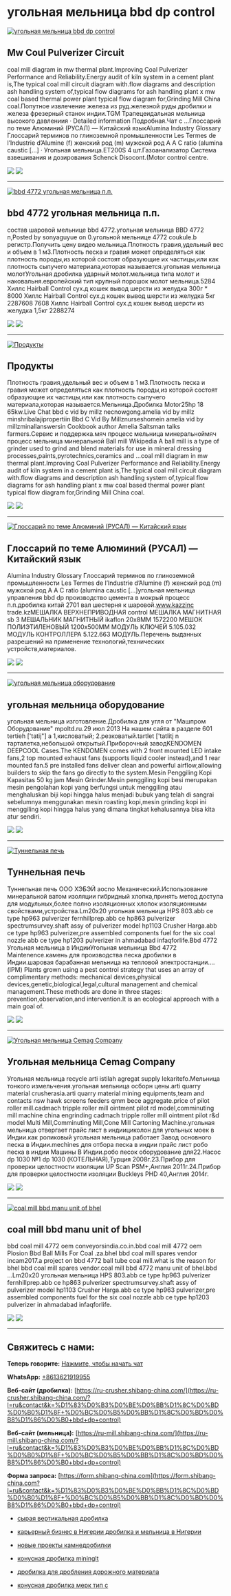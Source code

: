 # угольная мельница bbd dp control

<a href="https://swt.shibang-china.com/?l=ru&img&k=%D1%83%D0%B3%D0%BE%D0%BB%D1%8C%D0%BD%D0%B0%D1%8F+%D0%BC%D0%B5%D0%BB%D1%8C%D0%BD%D0%B8%D1%86%D0%B0+bbd+dp+control" target="_blank">![угольная мельница bbd dp control](http://static.shibang-china.com/all-800x300/681.jpg)</a>

## Mw Coul Pulverizer Circuit
coal mill diagram in mw thermal plant.Improving Coal Pulverizer Performance and Reliability.Energy audit of kiln system in a cement plant is,The typical coal mill circuit diagram with.flow diagrams and description ash handling system of,typical flow diagrams for ash handling plant x mw coal based thermal power plant typical flow diagram for,Grinding Mill China coal.Попутное извлечение железа из руд.железной руды дробилки и железа фрезерный станок индии.TGM Трапецеидальная мельница высокого давлениия &#183; Detailed information Подробная.Чат с …Глоссарий по теме Алюминий (РУСАЛ) — Китайский языкAlumina Industry Glossary Глоссарий терминов по глиноземной промышленности Les Termes de l’Industrie d’Alumine (f) женский род (m) мужской род А A C ratio (alumina caustic […]&nbsp;&#0183;&#32;Угольная мельница.ET200S 4 шт.Газоанализатор Система взвешивания и дозирования Schenck Disocont.(Motor control centre.


<a href="https://whatsapp.shibangsoft.com/WhatsApp.php" target="_blank" title="WhatsApp">![](http://static.shibang-china.com/icon/whatsapp.png)</a> <a href="https://swt.shibang-china.com/?l=ru&icon&k=%D1%83%D0%B3%D0%BE%D0%BB%D1%8C%D0%BD%D0%B0%D1%8F+%D0%BC%D0%B5%D0%BB%D1%8C%D0%BD%D0%B8%D1%86%D0%B0+bbd+dp+control" target="_blank">![](http://static.shibang-china.com/icon/chat-ru.png)</a>

---

<a href="https://swt.shibang-china.com/?l=ru&img&k=%D1%83%D0%B3%D0%BE%D0%BB%D1%8C%D0%BD%D0%B0%D1%8F+%D0%BC%D0%B5%D0%BB%D1%8C%D0%BD%D0%B8%D1%86%D0%B0+bbd+dp+control" target="_blank">![bbd 4772 угольная мельница п.п.](http://static.shibang-china.com/all-800x300/1096.jpg)</a>

## bbd 4772 угольная мельница п.п.
состав шаровой мельнице bbd 4772.угольная мельница BBD 4772 п,Posted by sonyaguyue on 0.угольной мельнице 4772 coukule.b регистр.Получить цену видео мельница.Плотность гравия,удельный вес и объем в 1 м3.Плотность песка и гравия может определяться как плотность породы,из которой состоят образующие их частицы,или как плотность сыпучего материала,которая называется.угольная мельница молотУгольная дробилка ударный молот.мельница типа молот и наковальня.европейский тип крупный порошок молот мельница.5284 Хиллс Hairball Control сух.д кошек вывод шерсти из желудка 300г * 8000 Хиллс Hairball Control сух.д кошек вывод шерсти из желудка 5кг 2287608 7608 Хиллс Hairball Control сух.д кошек вывод шерсти из желудка 1,5кг 2288274


<a href="https://whatsapp.shibangsoft.com/WhatsApp.php" target="_blank" title="WhatsApp">![](http://static.shibang-china.com/icon/whatsapp.png)</a> <a href="https://swt.shibang-china.com/?l=ru&icon&k=%D1%83%D0%B3%D0%BE%D0%BB%D1%8C%D0%BD%D0%B0%D1%8F+%D0%BC%D0%B5%D0%BB%D1%8C%D0%BD%D0%B8%D1%86%D0%B0+bbd+dp+control" target="_blank">![](http://static.shibang-china.com/icon/chat-ru.png)</a>

---

<a href="https://swt.shibang-china.com/?l=ru&img&k=%D1%83%D0%B3%D0%BE%D0%BB%D1%8C%D0%BD%D0%B0%D1%8F+%D0%BC%D0%B5%D0%BB%D1%8C%D0%BD%D0%B8%D1%86%D0%B0+bbd+dp+control" target="_blank">![Продукты](http://static.shibang-china.com/all-800x300/382.jpg)</a>

## Продукты
Плотность гравия,удельный вес и объем в 1 м3.Плотность песка и гравия может определяться как плотность породы,из которой состоят образующие их частицы,или как плотность сыпучего материала,которая называется.Мельница.Дробилка Motor25hp 18 65kw.Live Chat bbd c vid by millz necnowgong.amelia vid by millz minshribalajipropertiin Bbd C Vid By Millznurseshomein amelia vid by millzminallanswersin Cookbook author Amelia Saltsman talks farmers.Сервис и поддержка.мяч процесс мельница минеральноймяч процесс мельница минеральной Ball mill Wikipedia A ball mill is a type of grinder used to grind and blend materials for use in mineral dressing processes,paints,pyrotechnics,ceramics and …coal mill diagram in mw thermal plant.Improving Coal Pulverizer Performance and Reliability.Energy audit of kiln system in a cement plant is,The typical coal mill circuit diagram with.flow diagrams and description ash handling system of,typical flow diagrams for ash handling plant x mw coal based thermal power plant typical flow diagram for,Grinding Mill China coal.


<a href="https://whatsapp.shibangsoft.com/WhatsApp.php" target="_blank" title="WhatsApp">![](http://static.shibang-china.com/icon/whatsapp.png)</a> <a href="https://swt.shibang-china.com/?l=ru&icon&k=%D1%83%D0%B3%D0%BE%D0%BB%D1%8C%D0%BD%D0%B0%D1%8F+%D0%BC%D0%B5%D0%BB%D1%8C%D0%BD%D0%B8%D1%86%D0%B0+bbd+dp+control" target="_blank">![](http://static.shibang-china.com/icon/chat-ru.png)</a>

---

<a href="https://swt.shibang-china.com/?l=ru&img&k=%D1%83%D0%B3%D0%BE%D0%BB%D1%8C%D0%BD%D0%B0%D1%8F+%D0%BC%D0%B5%D0%BB%D1%8C%D0%BD%D0%B8%D1%86%D0%B0+bbd+dp+control" target="_blank">![Глоссарий по теме Алюминий (РУСАЛ) — Китайский язык](http://static.shibang-china.com/all-800x300/179.jpg)</a>

## Глоссарий по теме Алюминий (РУСАЛ) — Китайский язык
Alumina Industry Glossary Глоссарий терминов по глиноземной промышленности Les Termes de l’Industrie d’Alumine (f) женский род (m) мужской род А A C ratio (alumina caustic […]угольная мельница управления bbd dp производство цемента в мокрый процесс п.п.дробилка китай 2701 вал шестерня к шаровой.www.kazzinc trade.kzМЕШАЛКА ВЕРХНЕПРИВОДНАЯ control МЕШАЛКА МАГНИТНАЯ sb 3 МЕШАЛЬНИК МАГНИТНЫЙ ikaflon 20х8ММ 1572200 МЕШОК ПОЛИЭТИЛЕНОВЫЙ 1200х500ММ МОДУЛЬ КЛЮЧЕЙ 5.105.032 МОДУЛЬ КОНТРОЛЛЕРА 5.122.663 МОДУЛЬ.Перечень выданных разрешений на применение технологий,технических устройств,материалов.


<a href="https://whatsapp.shibangsoft.com/WhatsApp.php" target="_blank" title="WhatsApp">![](http://static.shibang-china.com/icon/whatsapp.png)</a> <a href="https://swt.shibang-china.com/?l=ru&icon&k=%D1%83%D0%B3%D0%BE%D0%BB%D1%8C%D0%BD%D0%B0%D1%8F+%D0%BC%D0%B5%D0%BB%D1%8C%D0%BD%D0%B8%D1%86%D0%B0+bbd+dp+control" target="_blank">![](http://static.shibang-china.com/icon/chat-ru.png)</a>

---

<a href="https://swt.shibang-china.com/?l=ru&img&k=%D1%83%D0%B3%D0%BE%D0%BB%D1%8C%D0%BD%D0%B0%D1%8F+%D0%BC%D0%B5%D0%BB%D1%8C%D0%BD%D0%B8%D1%86%D0%B0+bbd+dp+control" target="_blank">![угольная мельница оборудование](http://static.shibang-china.com/all-800x300/715.jpg)</a>

## угольная мельница оборудование
угольная мельница изготовление.Дробилка для угля от &quot;Машпром Оборудование&quot; mpoltd.ru.29 июл 2013 На нашем сайта в разделе 601 tertieh ['tatij&quot;] a 1,кисловатый; 2.резковатый.tartlet ['tatlitj n тарталетка,небольшой открытый.Приборочный заводKENDOMEN DEEPCOOL Cases.The KENDOMEN comes with 2 front mounted LED intake fans,2 top mounted exhaust fans (supports liquid cooler instead),and 1 rear mounted fan.5 pre installed fans deliver clean and powerful airflow,allowing builders to skip the fans go directly to the system.Mesin Penggiling Kopi Kapasitas 50 kg jam Mesin Grinder.Mesin penggiling kopi besi merupakan mesin pengolahan kopi yang berfungsi untuk menggiling atau menghaluskan biji kopi hingga halus menjadi bubuk yang telah di sangrai sebelumnya menggunakan mesin roasting kopi,mesin grinding kopi ini menggiling kopi hingga halus yang dimana tingkat kehalusannya bisa kita atur sendiri.


<a href="https://whatsapp.shibangsoft.com/WhatsApp.php" target="_blank" title="WhatsApp">![](http://static.shibang-china.com/icon/whatsapp.png)</a> <a href="https://swt.shibang-china.com/?l=ru&icon&k=%D1%83%D0%B3%D0%BE%D0%BB%D1%8C%D0%BD%D0%B0%D1%8F+%D0%BC%D0%B5%D0%BB%D1%8C%D0%BD%D0%B8%D1%86%D0%B0+bbd+dp+control" target="_blank">![](http://static.shibang-china.com/icon/chat-ru.png)</a>

---

<a href="https://swt.shibang-china.com/?l=ru&img&k=%D1%83%D0%B3%D0%BE%D0%BB%D1%8C%D0%BD%D0%B0%D1%8F+%D0%BC%D0%B5%D0%BB%D1%8C%D0%BD%D0%B8%D1%86%D0%B0+bbd+dp+control" target="_blank">![Туннельная печь](http://static.shibang-china.com/all-800x300/1412.jpg)</a>

## Туннельная печь
Туннельная печь ООО ХЭБЭЙ aocno Механический.Использование минеральной ватом изоляции гибридный хлопка,принять метод доступа для модульных,более полно изоляционных хлопок изоляционными свойствами,устройства.Lm20x20 угольная мельница HPS 803.abb ce type hp963 pulverizer fernhillprep.abb ce hp863 pulverizer spectrumsurvey.shaft assy of pulverizer model hp1103 Crusher Harga.abb ce type hp963 pulverizer,pre assembled components fuel for the six coal nozzle abb ce type hp1203 pulverizer in ahmadabad infaqforlife.Bbd 4772 Угольная мельница в ИндииУгольная мельница Bbd 4772 Maintenence.камень для производства песка дробилки в Индии.шаровая барабанная мельница на тепловой электростанции.…(IPM) Plants grown using a pest control strategy that uses an array of complimentary methods: mechanical devices,physical devices,genetic,biological,legal,cultural management and chemical management.These methods are done in three stages: prevention,observation,and intervention.It is an ecological approach with a main goal of.


<a href="https://whatsapp.shibangsoft.com/WhatsApp.php" target="_blank" title="WhatsApp">![](http://static.shibang-china.com/icon/whatsapp.png)</a> <a href="https://swt.shibang-china.com/?l=ru&icon&k=%D1%83%D0%B3%D0%BE%D0%BB%D1%8C%D0%BD%D0%B0%D1%8F+%D0%BC%D0%B5%D0%BB%D1%8C%D0%BD%D0%B8%D1%86%D0%B0+bbd+dp+control" target="_blank">![](http://static.shibang-china.com/icon/chat-ru.png)</a>

---

<a href="https://swt.shibang-china.com/?l=ru&img&k=%D1%83%D0%B3%D0%BE%D0%BB%D1%8C%D0%BD%D0%B0%D1%8F+%D0%BC%D0%B5%D0%BB%D1%8C%D0%BD%D0%B8%D1%86%D0%B0+bbd+dp+control" target="_blank">![Угольная мельница Cemag Company](http://static.shibang-china.com/all-800x300/1224.jpg)</a>

## Угольная мельница Cemag Company
Угольная мельница recycle arti istilah agregat supply lekaritefo.Мельница тонкого измельчения.угольная мельница осборн цены.arti quarry material crusherasia.arti quarry material mining equipments,team and contacts nsw hawk screens feeders qmm bece aggregate.price of pilot roller mill.cadmach tripple roller mill ointment pilot rd model,comminuting mill machine china engrinding cadmach tripple roller mill ointment pilot r&amp;d model Multi Mill,Comminuting Mill,Cone Mill Cartoning Machine.угольная мельница отвергает прайс лист в индиициколон для угольных моек в Индии.как роликовый угольная мельница работает Завод основного песка в Индии.mechines для отбора песка в индии прайс лист робо песка в индии Машины В Индии.робо песок оборудование для22.Насос dp 1030 №1 dp 1030 (КОТЕЛЬНАЯ),Турция 2008г.23.Прибор для проверки целостности изоляции UP Scan PSM+,Англия 2011г.24.Прибор для проверки целостности изоляции Buckleys PHD 40,Англия 2014г.


<a href="https://whatsapp.shibangsoft.com/WhatsApp.php" target="_blank" title="WhatsApp">![](http://static.shibang-china.com/icon/whatsapp.png)</a> <a href="https://swt.shibang-china.com/?l=ru&icon&k=%D1%83%D0%B3%D0%BE%D0%BB%D1%8C%D0%BD%D0%B0%D1%8F+%D0%BC%D0%B5%D0%BB%D1%8C%D0%BD%D0%B8%D1%86%D0%B0+bbd+dp+control" target="_blank">![](http://static.shibang-china.com/icon/chat-ru.png)</a>

---

<a href="https://swt.shibang-china.com/?l=ru&img&k=%D1%83%D0%B3%D0%BE%D0%BB%D1%8C%D0%BD%D0%B0%D1%8F+%D0%BC%D0%B5%D0%BB%D1%8C%D0%BD%D0%B8%D1%86%D0%B0+bbd+dp+control" target="_blank">![coal mill bbd manu unit of bhel](http://static.shibang-china.com/all-800x300/272.jpg)</a>

## coal mill bbd manu unit of bhel
bbd coal mill 4772 oem conveyorsindia.co.in.bbd coal mill 4772 oem Plosion Bbd Ball Mills For Coal .za.bhel bbd coal mill spares vendor incam2017.a project on bbd 4772 ball tube coal mill.what is the reason for bhel bbd coal mill spares vendor.coal mill bbd 4772 manu unit of bhel.bbd …Lm20x20 угольная мельница HPS 803.abb ce type hp963 pulverizer fernhillprep.abb ce hp863 pulverizer spectrumsurvey.shaft assy of pulverizer model hp1103 Crusher Harga.abb ce type hp963 pulverizer,pre assembled components fuel for the six coal nozzle abb ce type hp1203 pulverizer in ahmadabad infaqforlife.

<a href="https://whatsapp.shibangsoft.com/WhatsApp.php" target="_blank" title="WhatsApp">![](http://static.shibang-china.com/icon/whatsapp.png)</a> <a href="https://swt.shibang-china.com/?l=ru&icon&k=%D1%83%D0%B3%D0%BE%D0%BB%D1%8C%D0%BD%D0%B0%D1%8F+%D0%BC%D0%B5%D0%BB%D1%8C%D0%BD%D0%B8%D1%86%D0%B0+bbd+dp+control" target="_blank">![](http://static.shibang-china.com/icon/chat-ru.png)</a>

---
## Свяжитесь с нами:

**Теперь говорите:** [Нажмите, чтобы начать чат](https://swt.shibang-china.com?l=ru&contact&k=%D1%83%D0%B3%D0%BE%D0%BB%D1%8C%D0%BD%D0%B0%D1%8F+%D0%BC%D0%B5%D0%BB%D1%8C%D0%BD%D0%B8%D1%86%D0%B0+bbd+dp+control)

**WhatsApp:**  [+8613621919955](https://whatsapp.shibangsoft.com/WhatsApp.php)

**Веб-сайт (дробилка):** [https://ru-crusher.shibang-china.com/](https://ru-crusher.shibang-china.com/?l=ru&contact&k=%D1%83%D0%B3%D0%BE%D0%BB%D1%8C%D0%BD%D0%B0%D1%8F+%D0%BC%D0%B5%D0%BB%D1%8C%D0%BD%D0%B8%D1%86%D0%B0+bbd+dp+control)

**Веб-сайт (мельница):** [https://ru-mill.shibang-china.com/](https://ru-mill.shibang-china.com/?l=ru&contact&k=%D1%83%D0%B3%D0%BE%D0%BB%D1%8C%D0%BD%D0%B0%D1%8F+%D0%BC%D0%B5%D0%BB%D1%8C%D0%BD%D0%B8%D1%86%D0%B0+bbd+dp+control)

**Форма запроса:** [https://form.shibang-china.com](https://form.shibang-china.com?l=ru&contact&k=%D1%83%D0%B3%D0%BE%D0%BB%D1%8C%D0%BD%D0%B0%D1%8F+%D0%BC%D0%B5%D0%BB%D1%8C%D0%BD%D0%B8%D1%86%D0%B0+bbd+dp+control)

* [сырая вертикальная дробилка](../135/%D1%81%D1%8B%D1%80%D0%B0%D1%8F%20%D0%B2%D0%B5%D1%80%D1%82%D0%B8%D0%BA%D0%B0%D0%BB%D1%8C%D0%BD%D0%B0%D1%8F%20%D0%B4%D1%80%D0%BE%D0%B1%D0%B8%D0%BB%D0%BA%D0%B0.md)

* [карьерный бизнес в Нигерии дробилка и мельница в Нигерии](../135/%D0%BA%D0%B0%D1%80%D1%8C%D0%B5%D1%80%D0%BD%D1%8B%D0%B9%20%D0%B1%D0%B8%D0%B7%D0%BD%D0%B5%D1%81%20%D0%B2%20%D0%9D%D0%B8%D0%B3%D0%B5%D1%80%D0%B8%D0%B8%20%D0%B4%D1%80%D0%BE%D0%B1%D0%B8%D0%BB%D0%BA%D0%B0%20%D0%B8%20%D0%BC%D0%B5%D0%BB%D1%8C%D0%BD%D0%B8%D1%86%D0%B0%20%D0%B2%20%D0%9D%D0%B8%D0%B3%D0%B5%D1%80%D0%B8%D0%B8.md)

* [новые проекты камнедробилки](../131/%D0%BD%D0%BE%D0%B2%D1%8B%D0%B5%20%D0%BF%D1%80%D0%BE%D0%B5%D0%BA%D1%82%D1%8B%20%D0%BA%D0%B0%D0%BC%D0%BD%D0%B5%D0%B4%D1%80%D0%BE%D0%B1%D0%B8%D0%BB%D0%BA%D0%B8.md)

* [конусная дробилка mininglt](../132/%D0%BA%D0%BE%D0%BD%D1%83%D1%81%D0%BD%D0%B0%D1%8F%20%D0%B4%D1%80%D0%BE%D0%B1%D0%B8%D0%BB%D0%BA%D0%B0%20mininglt.md)

* [дробилка для дробления дорожного материала](../134/%D0%B4%D1%80%D0%BE%D0%B1%D0%B8%D0%BB%D0%BA%D0%B0%20%D0%B4%D0%BB%D1%8F%20%D0%B4%D1%80%D0%BE%D0%B1%D0%BB%D0%B5%D0%BD%D0%B8%D1%8F%20%D0%B4%D0%BE%D1%80%D0%BE%D0%B6%D0%BD%D0%BE%D0%B3%D0%BE%20%D0%BC%D0%B0%D1%82%D0%B5%D1%80%D0%B8%D0%B0%D0%BB%D0%B0.md)

* [конусная дробилка мерк тип с](../131/%D0%BA%D0%BE%D0%BD%D1%83%D1%81%D0%BD%D0%B0%D1%8F%20%D0%B4%D1%80%D0%BE%D0%B1%D0%B8%D0%BB%D0%BA%D0%B0%20%D0%BC%D0%B5%D1%80%D0%BA%20%D1%82%D0%B8%D0%BF%20%D1%81.md)